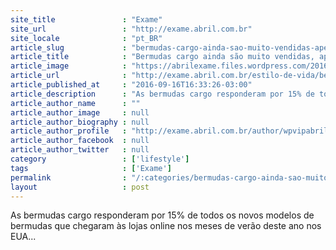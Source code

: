```yaml
---
site_title               : "Exame"
site_url                 : "http://exame.abril.com.br"
site_locale              : "pt_BR"
article_slug             : "bermudas-cargo-ainda-sao-muito-vendidas-apesar-de-criticas"
article_title            : "Bermudas cargo ainda são muito vendidas, apesar de críticas"
article_image            : "https://abrilexame.files.wordpress.com/2016/09/size_960_16_9_cargo-shorts.jpg?quality=70&strip=all&w=960"
article_url              : "http://exame.abril.com.br/estilo-de-vida/bermudas-cargo-ainda-sao-muito-vendidas-apesar-de-criticas/"
article_published_at     : "2016-09-16T16:33:26-03:00"
article_description      : "As bermudas cargo responderam por 15% de todos os novos modelos de bermudas que chegaram às lojas online nos meses de verão deste ano nos EUA..."
article_author_name      : ""
article_author_image     : null
article_author_biography : null
article_author_profile   : "http://exame.abril.com.br/author/wpvipabril/"
article_author_facebook  : null
article_author_twitter   : null
category                 : ['lifestyle']
tags                     : ['Exame']
permalink                : "/:categories/bermudas-cargo-ainda-sao-muito-vendidas-apesar-de-criticas/"
layout                   : post
---
```


As bermudas cargo responderam por 15% de todos os novos modelos de bermudas que chegaram às lojas online nos meses de verão deste ano nos EUA...
